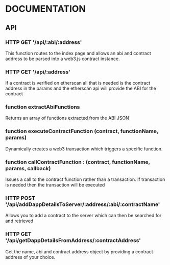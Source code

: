 # DOCUMENTATION

## API

### HTTP GET '/api/:abi/:address'
This function routes to the index page and allows an abi and contract address to be parsed into a web3.js contract instance.

### HTTP GET '/api/:address'
If a contract is verified on etherscan all that is needed is the contract address in the params and the etherscan api will provide the ABI for the contract

### function extractAbiFunctions
Returns an array of functions extracted from the ABI JSON 

### function executeContractFunction (contract, functionName, params) 
Dynamically creates a web3 transaction which triggers a specific function.

### function callContractFunction : (contract, functionName, params, callback)
Issues a call to the contract function rather than a transaction. If transaction is needed then the transaction will be executed

### HTTP POST '/api/addDappDetailsToServer/:address/:abi/:contractName'
Allows you to add a contract to the server which can then be searched for and retrieved 

### HTTP GET '/api/getDappDetailsFromAddress/:contractAddress'
Get the name, abi and contract address object by providing a contract address of your choice. 